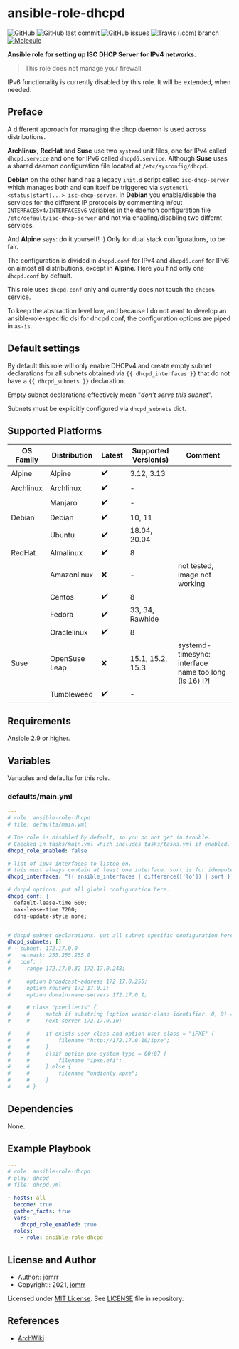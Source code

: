# ansible-role-dhcpd

![GitHub](https://img.shields.io/github/license/jomrr/ansible-role-dhcpd) ![GitHub last commit](https://img.shields.io/github/last-commit/jomrr/ansible-role-dhcpd) ![GitHub issues](https://img.shields.io/github/issues-raw/jomrr/ansible-role-dhcpd) ![Travis (.com) branch](https://img.shields.io/travis/com/jomrr/ansible-role-dhcpd/main?label=travis) [![Molecule](https://github.com/jomrr/ansible-role-dhcpd/actions/workflows/molecule.yml/badge.svg)](https://github.com/jomrr/ansible-role-dhcpd/actions/workflows/molecule.yml)

**Ansible role for setting up ISC DHCP Server for IPv4 networks.**

> This role does not manage your firewall.

IPv6 functionality is currently disabled by this role.
It will be extended, when needed.

## Preface

A different approach for managing the dhcp daemon is used across distributions.

**Archlinux**, **RedHat** and **Suse** use two `systemd` unit files,
one for IPv4 called `dhcpd.service` and one for IPv6 called `dhcpd6.service`.
Although **Suse** uses a shared daemon configuration file located at
`/etc/sysconfig/dhcpd`.

**Debian** on the other hand has a legacy `init.d` script called
`isc-dhcp-server` which manages both and can itself be triggered via
`systemctl <status|start|...> isc-dhcp-server`. In **Debian** you enable/disable
the services for the different IP protocols by commenting
in/out `INTERFACESv4/INTERFACESv6` variables
in the daemon configuration file `/etc/default/isc-dhcp-server` and
not via enabling/disabling two differnt services.

And **Alpine** says: do it yourself! :)
Only for dual stack configurations, to be fair.

The configuration is divided in `dhcpd.conf` for IPv4
and `dhcpd6.conf` for IPv6 on almost all distributions,
except in **Alpine**. Here you find only one `dhcpd.conf` by default.

This role uses `dhcpd.conf` only and currently does not touch the `dhcpd6` service.

To keep the abstraction level low, and because I do not want to develop an
ansible-role-specific dsl for dhcpd.conf, the configuration options are piped in `as-is`.

## Default settings

By default this role will only enable DHCPv4 and create empty subnet
declarations for all subnets obtained via `{{ dhcpd_interfaces }}` that do not
have a `{{ dhcpd_subnets }}` declaration.

Empty subnet declarations effectively mean "*don't serve this subnet*".

Subnets must be explicitly configured via `dhcpd_subnets` dict.

## Supported Platforms

| OS Family | Distribution  | Latest | Supported Version(s) | Comment |
|-----------|---------------|--------|----------------------|---------|
| Alpine    | Alpine        | :heavy_check_mark: | 3.12, 3.13 | |
| Archlinux | Archlinux     | :heavy_check_mark: | - | |
|           | Manjaro       | :heavy_check_mark: | - | |
| Debian    | Debian        | :heavy_check_mark: | 10, 11 | |
|           | Ubuntu        | :heavy_check_mark: | 18.04, 20.04 | |
| RedHat    | Almalinux     | :heavy_check_mark: | 8 | |
|           | Amazonlinux   | :x: | - | not tested, image not working |
|           | Centos        | :heavy_check_mark: | 8 | |
|           | Fedora        | :heavy_check_mark: | 33, 34, Rawhide | |
|           | Oraclelinux   | :heavy_check_mark: | 8 | |
| Suse      | OpenSuse Leap | :x: | 15.1, 15.2, 15.3 | systemd-timesync: interface name too long (is 16) !?! |
|           | Tumbleweed    | :heavy_check_mark: | - | |

## Requirements

Ansible 2.9 or higher.

## Variables

Variables and defaults for this role.

### defaults/main.yml

```yaml
---
# role: ansible-role-dhcpd
# file: defaults/main.yml

# The role is disabled by default, so you do not get in trouble.
# Checked in tasks/main.yml which includes tasks/tasks.yml if enabled.
dhcpd_role_enabled: false

# list of ipv4 interfaces to listen on.
# this must always contain at least one interface. sort is for idempotence.
dhcpd_interfaces: "{{ ansible_interfaces | difference(['lo']) | sort }}"

# dhcpd options. put all global configuration here.
dhcpd_conf: |
  default-lease-time 600;
  max-lease-time 7200;
  ddns-update-style none;


# dhcpd subnet declarations. put all subnet specific configuration here.
dhcpd_subnets: []
# - subnet: 172.17.0.0
#   netmask: 255.255.255.0
#   conf: |
#     range 172.17.0.32 172.17.0.248;

#     option broadcast-address 172.17.0.255;
#     option routers 172.17.0.1;
#     option domain-name-servers 172.17.0.1;

#     # class "pxeclients" {
#     #     match if substring (option vendor-class-identifier, 0, 9) = "PXEClient";
#     #     next-server 172.17.0.10;

#     #     if exists user-class and option user-class = "iPXE" {
#     #         filename "http://172.17.0.10/ipxe";
#     #     }
#     #     elsif option pxe-system-type = 00:07 {
#     #         filename "ipxe.efi";
#     #     } else {
#     #         filename "undionly.kpxe";
#     #     }
#     # }
```

## Dependencies

None.

## Example Playbook

```yaml
---
# role: ansible-role-dhcpd
# play: dhcpd
# file: dhcpd.yml

- hosts: all
  become: true
  gather_facts: true
  vars:
    dhcpd_role_enabled: true
  roles:
    - role: ansible-role-dhcpd
```

## License and Author

- Author:: [jomrr](https://github.com/jomrr/)
- Copyright:: 2021, [jomrr](https://github.com/jomrr/)

Licensed under [MIT License](https://opensource.org/licenses/MIT).
See [LICENSE](https://github.com/jomrr/ansible-role-dhcpd/blob/master/LICENSE) file in repository.

## References

- [ArchWiki](https://wiki.archlinux.org/)
